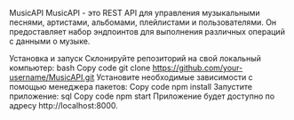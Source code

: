 MusicAPI
MusicAPI - это REST API для управления музыкальными песнями, артистами, альбомами, плейлистами и пользователями. Он предоставляет набор эндпоинтов для выполнения различных операций с данными о музыке.

Установка и запуск
Склонируйте репозиторий на свой локальный компьютер:
bash
Copy code
git clone https://github.com/your-username/MusicAPI.git
Установите необходимые зависимости с помощью менеджера пакетов:
Copy code
npm install
Запустите приложение:
sql
Copy code
npm start
Приложение будет доступно по адресу http://localhost:8000.
